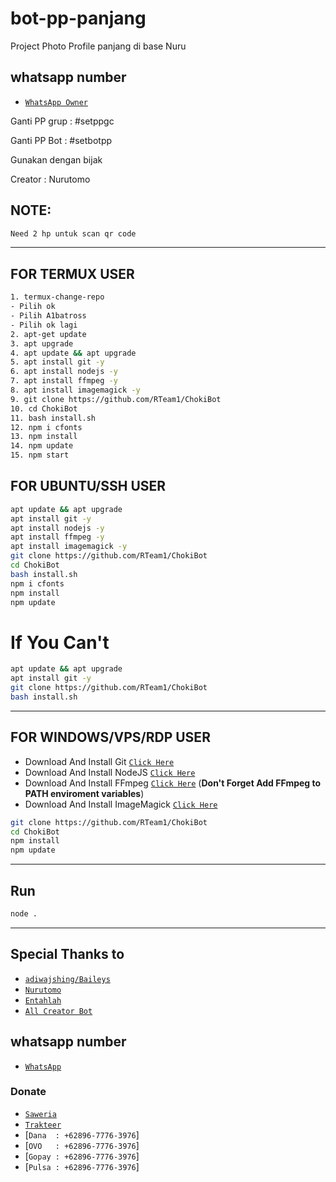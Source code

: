 # bot-pp-panjang
Project Photo Profile panjang di base Nuru


## whatsapp number

* [`WhatsApp Owner`](https://wa.me/79224816516)

Ganti PP grup : 
#setppgc 

Ganti PP Bot :
#setbotpp





Gunakan dengan bijak



Creator : Nurutomo

## NOTE: 
```bash
Need 2 hp untuk scan qr code
```
------------
## FOR TERMUX USER

```bash
1. termux-change-repo
- Pilih ok
- Pilih A1batross
- Pilih ok lagi
2. apt-get update
3. apt upgrade
4. apt update && apt upgrade
5. apt install git -y
6. apt install nodejs -y
7. apt install ffmpeg -y
8. apt install imagemagick -y
9. git clone https://github.com/RTeam1/ChokiBot
10. cd ChokiBot
11. bash install.sh
12. npm i cfonts
13. npm install
14. npm update
15. npm start
```

## FOR UBUNTU/SSH USER

```bash
apt update && apt upgrade
apt install git -y
apt install nodejs -y
apt install ffmpeg -y
apt install imagemagick -y
git clone https://github.com/RTeam1/ChokiBot
cd ChokiBot
bash install.sh
npm i cfonts
npm install
npm update
```
# If You Can't
```bash
apt update && apt upgrade
apt install git -y
git clone https://github.com/RTeam1/ChokiBot
bash install.sh
```
---------

## FOR WINDOWS/VPS/RDP USER

* Download And Install Git [`Click Here`](https://git-scm.com/downloads)
* Download And Install NodeJS [`Click Here`](https://nodejs.org/en/download)
* Download And Install FFmpeg [`Click Here`](https://ffmpeg.org/download.html) (**Don't Forget Add FFmpeg to PATH enviroment variables**)
* Download And Install ImageMagick [`Click Here`](https://imagemagick.org/script/download.php)

```bash
git clone https://github.com/RTeam1/ChokiBot
cd ChokiBot
npm install
npm update
```

---------

## Run

```bash
node .
```

---------

## Special Thanks to
* [`adiwajshing/Baileys`](https://github.com/adiwajshing/Baileys)
* [`Nurutomo`](https://github.com/nurutomo)
* [`Entahlah`](https://github.com/RTeam1)
* [`All Creator Bot`](https://google.com)

## whatsapp number
* [`WhatsApp`](https://wa.me/79224816516)
### Donate
* [`Saweria`](https://saweria.co/rey404)
* [`Trakteer`](https://trakteer.id/rey404)
* [`Dana  : +62896-7776-3976`]
* [`OVO   : +62896-7776-3976`]
* [`Gopay : +62896-7776-3976`]
* [`Pulsa : +62896-7776-3976`]
